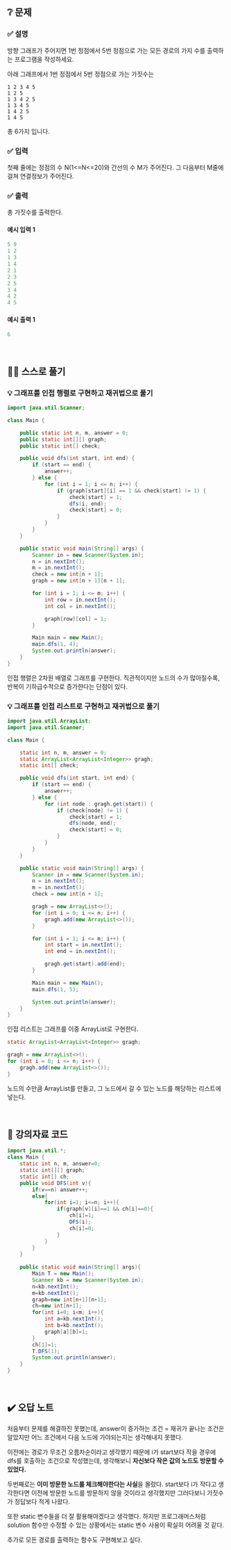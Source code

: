 ## ❔ 문제
### ✅ 설명
방향 그래프가 주어지면 1번 정점에서 5번 정점으로 가는 모든 경로의 가지 수를 출력하는 프로그램을 작성하세요.

아래 그래프에서 1번 정점에서 5번 정점으로 가는 가짓수는 

```
1 2 3 4 5
1 2 5
1 3 4 2 5
1 3 4 5
1 4 2 5
1 4 5
```
총 6가지 입니다.

### ✅ 입력
첫째 줄에는 정점의 수 N(1<=N<=20)와 간선의 수 M가 주어진다. 그 다음부터 M줄에 걸쳐 연결정보가 주어진다.

### ✅ 출력
총 가짓수를 출력한다.

#### 예시 입력 1
``` java
5 9
1 2
1 3
1 4
2 1
2 3
2 5
3 4
4 2
4 5
```

#### 예시 출력 1
``` java
6
```

<br>

## ✍🏻 스스로 풀기

### 💡 그래프를 인접 행렬로 구현하고 재귀법으로 풀기

``` java
import java.util.Scanner;

class Main {

	public static int n, m, answer = 0;
	public static int[][] graph;
	public static int[] check;

	public void dfs(int start, int end) {
		if (start == end) {
			answer++;
		} else {
			for (int i = 1; i <= n; i++) {
				if (graph[start][i] == 1 && check[start] != 1) {
					check[start] = 1;
					dfs(i, end);
					check[start] = 0;
				}
			}
		}
	}

	public static void main(String[] args) {
		Scanner in = new Scanner(System.in);
		n = in.nextInt();
		m = in.nextInt();
		check = new int[n + 1];
		graph = new int[n + 1][n + 1];

		for (int i = 1; i <= m; i++) {
			int row = in.nextInt();
			int col = in.nextInt();

			graph[row][col] = 1;
		}

		Main main = new Main();
		main.dfs(1, 4);
		System.out.println(answer);
	}
}
```

인접 행렬은 2차원 배열로 그래프를 구현한다. 직관적이지만 노드의 수가 많아질수록, 반복이 기하급수적으로 증가한다는 단점이 있다.

### 💡 그래프를 인접 리스트로 구현하고 재귀법으로 풀기

``` java
import java.util.ArrayList;
import java.util.Scanner;

class Main {

	static int n, m, answer = 0;
	static ArrayList<ArrayList<Integer>> gragh;
	static int[] check;

	public void dfs(int start, int end) {
		if (start == end) {
			answer++;
		} else {
			for (int node : gragh.get(start)) {
				if (check[node] != 1) {
					check[start] = 1;
					dfs(node, end);
					check[start] = 0;
				}
			}
		}
	}

	public static void main(String[] args) {
		Scanner in = new Scanner(System.in);
		n = in.nextInt();
		m = in.nextInt();
		check = new int[n + 1];

		gragh = new ArrayList<>();
		for (int i = 0; i <= n; i++) {
			gragh.add(new ArrayList<>());
		}

		for (int i = 1; i <= m; i++) {
			int start = in.nextInt();
			int end = in.nextInt();

			gragh.get(start).add(end);
		}

		Main main = new Main();
		main.dfs(1, 5);

		System.out.println(answer);
	}
}
```

인접 리스트는 그래프를 이중 ArrayList로 구현한다.

``` java
static ArrayList<ArrayList<Integer>> gragh;

gragh = new ArrayList<>();
for (int i = 0; i <= n; i++) {
	gragh.add(new ArrayList<>());
}
```

노드의 수만큼 ArrayList를 만들고, 그 노드에서 갈 수 있는 노드를 해당하는 리스트에 넣는다.

<br>

## 📖 강의자료 코드

``` java
import java.util.*;
class Main {
	static int n, m, answer=0;
	static int[][] graph;
	static int[] ch;
	public void DFS(int v){
		if(v==n) answer++;
		else{
			for(int i=1; i<=n; i++){
				if(graph[v][i]==1 && ch[i]==0){
					ch[i]=1;
					DFS(i);
					ch[i]=0;
				}
			}
		}
	}
	
	public static void main(String[] args){
		Main T = new Main();
		Scanner kb = new Scanner(System.in);
		n=kb.nextInt();
		m=kb.nextInt();
		graph=new int[n+1][n+1];
		ch=new int[n+1];
		for(int i=0; i<m; i++){
			int a=kb.nextInt();
			int b=kb.nextInt();
			graph[a][b]=1;
		}
		ch[1]=1;
		T.DFS(1);
		System.out.println(answer);
	}	
}
```

<br>

## ✔️ 오답 노트

처음부터 문제를 해결하진 못했는데, answer이 증가하는 조건 = 재귀가 끝나는 조건은 알았지만 어느 조건에서 다음 노드에 가야되는지는 생각해내지 못했다.

이전에는 경로가 무조건 오름차순이라고 생각했기 때문에 i가 start보다 작을 경우에 dfs를 호출하는 조건으로 작성했는데, 생각해보니 **자신보다 작은 값의 노드도 방문할 수 있었다.**

두번째로는 **이미 방문한 노드를 체크해야한다는 사실**을 몰랐다. start보다 i가 작다고 생각한다면 이전에 방문한 노드를 방문하지 않을 것이라고 생각했지만 그러다보니 가짓수가 정답보다 적게 나왔다.

또한 static 변수들을 더 잘 활용해야겠다고 생각했다. 하지만 프로그래머스처럼 solution 함수만 수정할 수 있는 상황에서는 static 변수 사용이 확실히 어려울 것 같다.

추가로 모든 경로를 출력하는 함수도 구현해보고 싶다.
